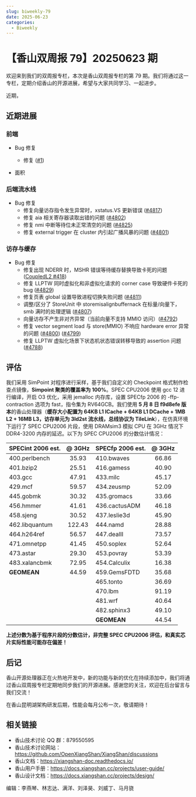 ```yaml
---
slug: biweekly-79
date: 2025-06-23
categories:
  - Biweekly
---
```


# 【香山双周报 79】20250623 期

欢迎来到我们的双周报专栏，本次是香山双周报专栏的第 79 期。我们将通过这一专栏，定期介绍香山的开源进展，希望与大家共同学习、一起进步。

近期，


<!-- more -->

## 近期进展

### 前端

- Bug 修复
    - 修复 ([#1](https://github.com/OpenXiangShan/XiangShan/pull/1))

- 面积

### 后端流水线

- Bug 修复
    - 修复向量访存指令发生异常时，xstatus.VS 更新错误 ([#4817](https://github.com/OpenXiangShan/XiangShan/pull/4817))
    - 修复 aia 相关寄存器读取出错的问题 ([#4802](https://github.com/OpenXiangShan/XiangShan/pull/4802))
    - 修复 nmi 中断等待位未正常清空的问题 ([#4825](https://github.com/OpenXiangShan/XiangShan/pull/4825))
    - 修复 external trigger 在 cluster 内引起广播风暴的问题 ([#4801](https://github.com/OpenXiangShan/XiangShan/pull/4801))

### 访存与缓存

- Bug 修复
    - 修复出现 NDERR 时，MSHR 错误等待缓存替换导致卡死的问题 ([CoupledL2 #418](https://github.com/OpenXiangShan/CoupledL2/pull/418))
    - 修复 LLPTW 同时虚拟化和非虚拟化请求的 corner case 导致硬件卡死的 bug ([#4829](https://github.com/OpenXiangShan/XiangShan/pull/4829))
    - 修复页表 global 设置导致进程切换失败问题 ([#4811](https://github.com/OpenXiangShan/XiangShan/pull/4811))
    - 调整/区分了 StoreUnit 中 storemisalignbuffernack 在标量/向量下，smb 满时的处理逻辑 ([#4807](https://github.com/OpenXiangShan/XiangShan/pull/4807))
    - 向量访存不产生非对齐异常（当前向量不支持 MMIO 访问）([#4792](https://github.com/OpenXiangShan/XiangShan/pull/4792))
    - 修复 vector segment load 与 store(MMIO) 不响应 hardware error 异常的问题 ([#4800](https://github.com/OpenXiangShan/XiangShan/pull/4800)) ([#4799](https://github.com/OpenXiangShan/XiangShan/pull/4799))
    - 修复 LLPTW 虚拟化场景下状态机状态错误转移导致的 assertion 问题 ([#4788](https://github.com/OpenXiangShan/XiangShan/pull/4788))



## 评估

我们采用 SimPoint 对程序进行采样，基于我们自定义的 Checkpoint 格式制作检查点镜像，**Simpoint 聚类的覆盖率为 100%**。SPEC CPU2006 使用 gcc 12 进行编译，开启 O3 优化，采用 jemalloc 内存库，设置 SPECfp 2006 的 -ffp-contraction 选项为 fast，指令集为 RV64GCB。我们使用 **5 月 8 日 f9d8efe 版本**的香山处理器（**缓存大小配置为 64KB L1 ICache + 64KB L1 DCache + 1MB L2 + 16MB L3，访存单元为 3ld2st 流水线，总线协议为 TileLink**），在仿真环境下运行了 SPEC CPU2006 片段，使用 DRAMsim3 模拟 CPU 在 3GHz 情况下 DDR4-3200 内存的延迟。以下为 SPEC CPU2006 的分数估计情况：

| SPECint 2006 est. | @ 3GHz | SPECfp 2006 est.  | @ 3GHz |
| :---------------- | :----: | :---------------- | :----: |
| 400.perlbench     | 35.93  | 410.bwaves        | 66.86  |
| 401.bzip2         | 25.51  | 416.gamess        | 40.90  |
| 403.gcc           | 47.91  | 433.milc          | 45.17  |
| 429.mcf           | 59.57  | 434.zeusmp        | 52.09  |
| 445.gobmk         | 30.32  | 435.gromacs       | 33.66  |
| 456.hmmer         | 41.61  | 436.cactusADM     | 46.18  |
| 458.sjeng         | 30.52  | 437.leslie3d      | 45.90  |
| 462.libquantum    | 122.43 | 444.namd          | 28.88  |
| 464.h264ref       | 56.57  | 447.dealII        | 73.57  |
| 471.omnetpp       | 41.45  | 450.soplex        | 52.64  |
| 473.astar         | 29.30  | 453.povray        | 53.39  |
| 483.xalancbmk     | 72.95  | 454.Calculix      | 16.38  |
| **GEOMEAN**       | 44.59  | 459.GemsFDTD      | 35.68  |
|                   |        | 465.tonto         | 36.69  |
|                   |        | 470.lbm           | 91.19  |
|                   |        | 481.wrf           | 40.64  |
|                   |        | 482.sphinx3       | 49.10  |
|                   |        | **GEOMEAN**       | 44.54  |

**上述分数为基于程序片段的分数估计，非完整 SPEC CPU2006 评估，和真实芯片实际性能可能存在偏差！**

## 后记

香山开源处理器正在火热地开发中，新的功能与新的优化在持续添加中，我们将通过香山双周报专栏定期地同步我们的开源进展。感谢您的关注，欢迎在后台留言与我们交流！

在香山昆明湖架构研发后期，性能会每月公布一次，敬请期待！

## 相关链接

- 香山技术讨论 QQ 群：879550595
- 香山技术讨论网站：https://github.com/OpenXiangShan/XiangShan/discussions
- 香山文档：https://xiangshan-doc.readthedocs.io/
- 香山用户手册：https://docs.xiangshan.cc/projects/user-guide/
- 香山设计文档：https://docs.xiangshan.cc/projects/design/

编辑：李燕琴、林志达、满洋、刘泽昊、刘威丁、马月骁
